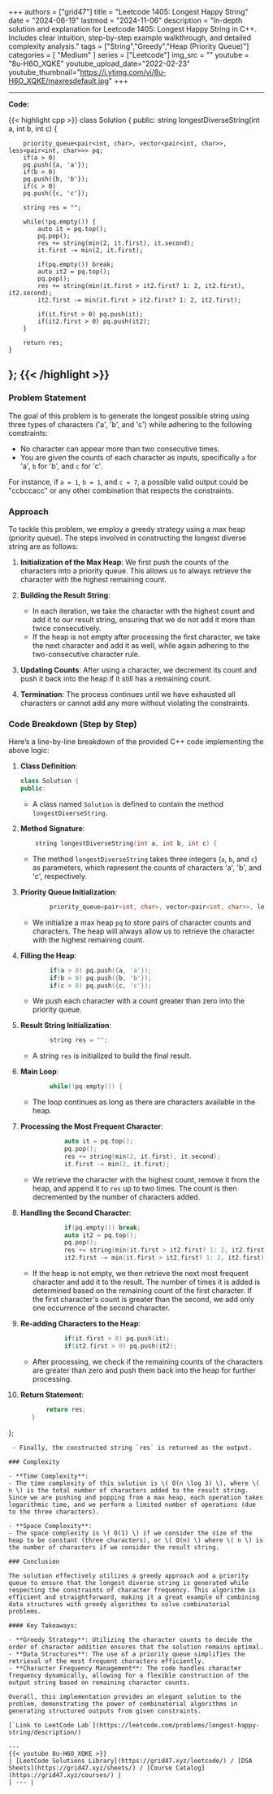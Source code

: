 
+++
authors = ["grid47"]
title = "Leetcode 1405: Longest Happy String"
date = "2024-06-19"
lastmod = "2024-11-06"
description = "In-depth solution and explanation for Leetcode 1405: Longest Happy String in C++. Includes clear intuition, step-by-step example walkthrough, and detailed complexity analysis."
tags = ["String","Greedy","Heap (Priority Queue)"]
categories = [
    "Medium"
]
series = ["Leetcode"]
img_src = ""
youtube = "8u-H6O_XQKE"
youtube_upload_date="2022-02-23"
youtube_thumbnail="https://i.ytimg.com/vi/8u-H6O_XQKE/maxresdefault.jpg"
+++



---
**Code:**

{{< highlight cpp >}}
class Solution {
public:
    string longestDiverseString(int a, int b, int c) {
        
        priority_queue<pair<int, char>, vector<pair<int, char>>, less<pair<int, char>>> pq;
        if(a > 0)
        pq.push({a, 'a'});
        if(b > 0)
        pq.push({b, 'b'});
        if(c > 0)
        pq.push({c, 'c'});
        
        string res = "";
        
        while(!pq.empty()) {
            auto it = pq.top();
            pq.pop();
            res += string(min(2, it.first), it.second);
            it.first -= min(2, it.first);
            
            if(pq.empty()) break;
            auto it2 = pq.top();
            pq.pop();
            res += string(min(it.first > it2.first? 1: 2, it2.first), it2.second);
            it2.first -= min(it.first > it2.first? 1: 2, it2.first);
            
            if(it.first > 0) pq.push(it);
            if(it2.first > 0) pq.push(it2);
        }
        
        return res;
    }
};
{{< /highlight >}}
---

### Problem Statement

The goal of this problem is to generate the longest possible string using three types of characters ('a', 'b', and 'c') while adhering to the following constraints:
- No character can appear more than two consecutive times.
- You are given the counts of each character as inputs, specifically `a` for 'a', `b` for 'b', and `c` for 'c'.

For instance, if `a = 1`, `b = 1`, and `c = 7`, a possible valid output could be "ccbccacc" or any other combination that respects the constraints.

### Approach

To tackle this problem, we employ a greedy strategy using a max heap (priority queue). The steps involved in constructing the longest diverse string are as follows:

1. **Initialization of the Max Heap**: We first push the counts of the characters into a priority queue. This allows us to always retrieve the character with the highest remaining count.

2. **Building the Result String**: 
   - In each iteration, we take the character with the highest count and add it to our result string, ensuring that we do not add it more than twice consecutively.
   - If the heap is not empty after processing the first character, we take the next character and add it as well, while again adhering to the two-consecutive character rule.

3. **Updating Counts**: After using a character, we decrement its count and push it back into the heap if it still has a remaining count.

4. **Termination**: The process continues until we have exhausted all characters or cannot add any more without violating the constraints.

### Code Breakdown (Step by Step)

Here’s a line-by-line breakdown of the provided C++ code implementing the above logic:

1. **Class Definition**:
   ```cpp
   class Solution {
   public:
   ```
   - A class named `Solution` is defined to contain the method `longestDiverseString`.

2. **Method Signature**:
   ```cpp
       string longestDiverseString(int a, int b, int c) {
   ```
   - The method `longestDiverseString` takes three integers (`a`, `b`, and `c`) as parameters, which represent the counts of characters 'a', 'b', and 'c', respectively.

3. **Priority Queue Initialization**:
   ```cpp
           priority_queue<pair<int, char>, vector<pair<int, char>>, less<pair<int, char>>> pq;
   ```
   - We initialize a max heap `pq` to store pairs of character counts and characters. The heap will always allow us to retrieve the character with the highest remaining count.

4. **Filling the Heap**:
   ```cpp
           if(a > 0) pq.push({a, 'a'});
           if(b > 0) pq.push({b, 'b'});
           if(c > 0) pq.push({c, 'c'});
   ```
   - We push each character with a count greater than zero into the priority queue.

5. **Result String Initialization**:
   ```cpp
           string res = "";
   ```
   - A string `res` is initialized to build the final result.

6. **Main Loop**:
   ```cpp
           while(!pq.empty()) {
   ```
   - The loop continues as long as there are characters available in the heap.

7. **Processing the Most Frequent Character**:
   ```cpp
               auto it = pq.top();
               pq.pop();
               res += string(min(2, it.first), it.second);
               it.first -= min(2, it.first);
   ```
   - We retrieve the character with the highest count, remove it from the heap, and append it to `res` up to two times. The count is then decremented by the number of characters added.

8. **Handling the Second Character**:
   ```cpp
               if(pq.empty()) break;
               auto it2 = pq.top();
               pq.pop();
               res += string(min(it.first > it2.first? 1: 2, it2.first), it2.second);
               it2.first -= min(it.first > it2.first? 1: 2, it2.first);
   ```
   - If the heap is not empty, we then retrieve the next most frequent character and add it to the result. The number of times it is added is determined based on the remaining count of the first character. If the first character's count is greater than the second, we add only one occurrence of the second character.

9. **Re-adding Characters to the Heap**:
   ```cpp
               if(it.first > 0) pq.push(it);
               if(it2.first > 0) pq.push(it2);
   ```
   - After processing, we check if the remaining counts of the characters are greater than zero and push them back into the heap for further processing.

10. **Return Statement**:
    ```cpp
           return res;
       }
   };
   ```
    - Finally, the constructed string `res` is returned as the output.

### Complexity

- **Time Complexity**: 
  - The time complexity of this solution is \( O(n \log 3) \), where \( n \) is the total number of characters added to the result string. Since we are pushing and popping from a max heap, each operation takes logarithmic time, and we perform a limited number of operations (due to the three characters).

- **Space Complexity**: 
  - The space complexity is \( O(1) \) if we consider the size of the heap to be constant (three characters), or \( O(n) \) where \( n \) is the number of characters if we consider the result string.

### Conclusion

The solution effectively utilizes a greedy approach and a priority queue to ensure that the longest diverse string is generated while respecting the constraints of character frequency. This algorithm is efficient and straightforward, making it a great example of combining data structures with greedy algorithms to solve combinatorial problems.

#### Key Takeaways:

- **Greedy Strategy**: Utilizing the character counts to decide the order of character addition ensures that the solution remains optimal.
- **Data Structures**: The use of a priority queue simplifies the retrieval of the most frequent characters efficiently.
- **Character Frequency Management**: The code handles character frequency dynamically, allowing for a flexible construction of the output string based on remaining character counts.

Overall, this implementation provides an elegant solution to the problem, demonstrating the power of combinatorial algorithms in generating structured outputs from given constraints.

[`Link to LeetCode Lab`](https://leetcode.com/problems/longest-happy-string/description/)

---
{{< youtube 8u-H6O_XQKE >}}
| [LeetCode Solutions Library](https://grid47.xyz/leetcode/) / [DSA Sheets](https://grid47.xyz/sheets/) / [Course Catalog](https://grid47.xyz/courses/) |
| --- |

